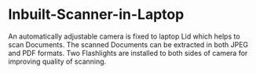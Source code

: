 # Inbuilt-Scanner-in-Laptop
An automatically adjustable camera is fixed to laptop Lid which helps to scan Documents. The scanned Documents can be extracted in both JPEG and PDF formats. Two Flashlights are installed to both sides of camera for improving quality of scanning.
